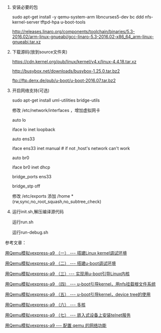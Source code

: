 1. 	安装必要的包

	sudo apt-get install -y qemu-system-arm libncurses5-dev bc ddd nfs-kernel-server tftpd-hpa u-boot-tools

	http://releases.linaro.org/components/toolchain/binaries/5.3-2016.02/arm-linux-gnueabi/gcc-linaro-5.3-2016.02-x86_64_arm-linux-gnueabi.tar.xz

2. 下载源码(放到source文件夹)

	https://cdn.kernel.org/pub/linux/kernel/v4.x/linux-4.4.18.tar.xz

	http://busybox.net/downloads/busybox-1.25.0.tar.bz2

	ftp://ftp.denx.de/pub/u-boot/u-boot-2016.07.tar.bz2


3.  开启网络支持(可选)

	sudo apt-get install uml-utilities bridge-utils


	修改  /etc/network/interfaces ，增加虚拟网卡


	auto lo

	iface lo inet loopback

	auto ens33

	iface ens33 inet manual  # if not ,host's network can't work

	auto br0

	iface br0 inet dhcp

	bridge_ports ens33

	bridge_stp off




	修改 /etc/exports 添加
 	/home *(rw,sync,no_root_squash,no_subtree_check)

4. 	运行init.sh,解压编译源代码

	运行run.sh

	运行run-debug.sh





参考文章：

[用Qemu模拟vexpress-a9 （一） --- 搭建Linux kernel调试环境](http://www.cnblogs.com/pengdonglin137/p/5023342.html)

[用Qemu模拟vexpress-a9 （二） --- 搭建u-boot调试环境](http://www.cnblogs.com/pengdonglin137/p/5023608.html)

[用Qemu模拟vexpress-a9 （三）--- 实现用u-boot引导Linux内核](http://www.cnblogs.com/pengdonglin137/p/5023704.html)

[用Qemu模拟vexpress-a9 （四） --- u-boot引导kernel，用nfs挂载根文件系统](http://www.cnblogs.com/pengdonglin137/p/5023875.html)

[用Qemu模拟vexpress-a9 （五） --- u-boot引导kernel，device tree的使用](http://www.cnblogs.com/pengdonglin137/p/5023961.html)

[用Qemu模拟vexpress-a9 （六） --- 多核](http://www.cnblogs.com/pengdonglin137/p/5023987.html "")

[用Qemu模拟vexpress-a9 （七） --- 嵌入式设备上安装telnet服务](http://www.cnblogs.com/pengdonglin137/p/5028802.html)

[用Qemu模拟vexpress-a9 --- 配置 qemu 的网络功能](http://www.cnblogs.com/pengdonglin137/p/5023340.html)